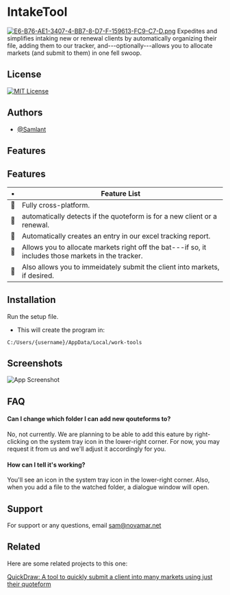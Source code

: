 
# IntakeTool
[![E6-B76-AE1-3407-4-BB7-8-D7-F-159613-FC9-C7-D.png](https://i.postimg.cc/GmPY2yGJ/E6-B76-AE1-3407-4-BB7-8-D7-F-159613-FC9-C7-D.png)](https://postimg.cc/sMX1H1nv)
Expedites and simplifies intaking new or renewal clients by automatically organizing their file, adding them to our tracker, and---optionally---allows you to allocate markets (and submit to them) in one fell swoop.

## License

[![MIT License](https://img.shields.io/badge/License-MIT-green.svg)](https://choosealicense.com/licenses/mit/)

## Authors

- [@Samlant](https://github.com/Samlant)

## Features

## Features

| :black_small_square: | Feature List                                                                                                                                                                                                                                                                                                               |
| -------------------- | -------------------------------------------------------------------------------------------------------------------------------------------------------------------------------------------------------------------------------------------------------------------------------------------------------------------------- |
| :clinking_glasses:   | Fully cross-platform.                                                                                                                                                                       |
| :clinking_glasses:   | automatically detects if the quoteform is for a new client or a renewal.                                                                                                                                                                                                                                                |
| :clinking_glasses:   | Automatically creates an entry in our excel tracking report.                                                                                                                                                                           |
| :clinking_glasses:   | Allows you to allocate markets right off the bat---if so,  it includes those markets in the tracker.                                                                                                                                  |
| :clinking_glasses:   | Also allows you to immeidately submit the client into markets, if desired.                                                                                                                                                                                                  |

## Installation

Run the setup file.
- This will create the program in:
```
C:/Users/{username}/AppData/Local/work-tools
```

## Screenshots

![App Screenshot](https://via.placeholder.com/468x300?text=App+Screenshot+Here)

## FAQ

#### Can I change which folder I can add new qouteforms to?

No, not currently.  We are planning to be able to add this eature by right-clicking on the system tray icon in the lower-right corner.  For now, you may request it from us and we'll adjust it accordingly for you.

#### How can I tell it's working?

You'll see an icon in the system tray icon in the lower-right corner. Also, when you add a file to the watched folder, a dialogue window will open.

## Support

For support or any questions, email sam@novamar.net


## Related

Here are some related projects to this one:

[QuickDraw: A tool to quickly submit a client into many markets using just their quoteform](https://github.com/Samlant/IntakeTool)
